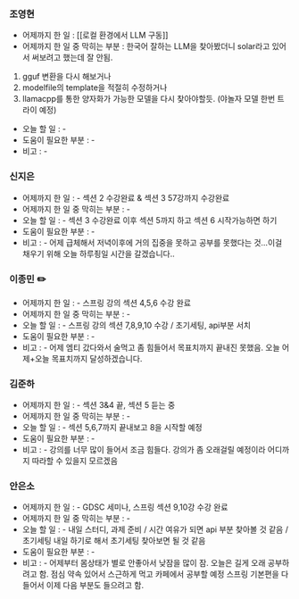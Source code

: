 ### 조영현
* 어제까지 한 일 :  [[로컬 환경에서 LLM 구동]]
* 어제까지 한 일 중 막히는 부분 : 한국어 잘하는 LLM을 찾아봤더니 solar라고 있어서 써보려고 했는데 잘 안됨. 
1. gguf 변환을 다시 해보거나  
2. modelfile의 template을 적절히 수정하거나  
3. llamacpp를 통한 양자화가 가능한 모델을 다시 찾아야할듯. (야놀자 모델 한번 트라이 예정)  
* 오늘 할 일 : -
* 도움이 필요한 부분 : -  
* 비고 : -  
  
### 신지은 
* 어제까지 한 일 : - 섹션 2 수강완료 & 섹션 3 57강까지 수강완료
* 어제까지 한 일 중 막히는 부분 : -  
* 오늘 할 일 : - 섹션 3 수강완료 이후 섹션 5까지 하고 섹션 6 시작가능하면 하기
* 도움이 필요한 부분 : -  
* 비고 : - 어제 급체해서 저녁이후에 거의 집중을 못하고 공부를 못했다는 것…이걸 채우기 위해 오늘 하루죙일 시간을 갈겠습니다..
  
### 이종민 ✏️
* 어제까지 한 일 : - 스프링 강의 섹션 4,5,6 수강 완료
* 어제까지 한 일 중 막히는 부분 : -  
* 오늘 할 일 : - 스프링 강의 섹션 7,8,9,10 수강 / 초기세팅, api부분 서치
* 도움이 필요한 부분 : -  
* 비고 : - 어제 엠티 갔다와서 술먹고 좀 힘들어서 목표치까지 끝내진 못했음. 오늘 어제+오늘 목표치까지 달성하겠습니다.
  
### 김준하
* 어제까지 한 일 : - 섹션 3&4 끝, 섹션 5 듣는 중
* 어제까지 한 일 중 막히는 부분 : -  
* 오늘 할 일 : - 섹션 5,6,7까지 끝내보고 8을 시작할 예정
* 도움이 필요한 부분 : -  
* 비고 : - 강의를 너무 많이 들어서 조금 힘들다. 강의가 좀 오래걸릴 예정이라 어디까지 따라할 수 있을지 모르겠음
  
### 안은소
* 어제까지 한 일 : - GDSC 세미나, 스프링 섹션 9,10강 수강 완료
* 어제까지 한 일 중 막히는 부분 : -  
* 오늘 할 일 : - 내일 스터디, 과제 준비 / 시간 여유가 되면 api 부분 찾아볼 것 같음 / 초기세팅 내일 하기로 해서 초기세팅 찾아보면 될 것 같음
* 도움이 필요한 부분 : - 
* 비고 : - 어제부터 몸상태가 별로 안좋아서 낮잠을 많이 잠. 오늘은 길게 오래 공부하려고 함. 점심 약속 있어서 스근하게 먹고 카페에서 공부할 예정
          스프링 기본편을 다 들어서 이제 다음 부분도 들으려고 함.

